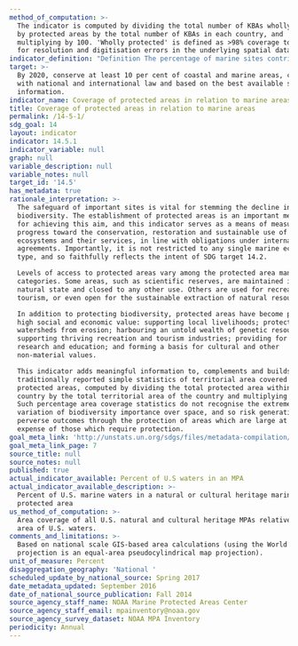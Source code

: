 ```yaml
---
method_of_computation: >-
  The indicator is computed by dividing the total number of KBAs wholly covered
  by protected areas by the total number of KBAs in each country, and
  multiplying by 100. 'Wholly protected' is defined as >98% coverage to allow
  for resolution and digitisation errors in the underlying spatial datasets.
indicator_definition: "Definition The percentage of marine sites contributing significantly to the global persistence of biodiversity that are wholly covered by designated protected areas. It is a thematic disaggregation of the multi-purpose indicator for protected area coverage of important sites. Concepts Protected areas, as defined by the International Union for Conservation of Nature (IUCN), are clearly defined geographical spaces, recognized, dedicated and managed, through legal or other effective means, to achieve the long-term conservation of nature with associated ecosystem services and cultural values. Importantly, a variety of specific management objectives are recognised within this definition, spanning conservation, restoration, and sustainable use: \tCategory Ia: Strict nature reserve \tCategory Ib: Wilderness area \tCategory II: National park \tCategory III: Natural monument or feature \tCategory IV: Habitat/species management area \tCategory V: Protected landscape/seascape \tCategory VI: Protected area with sustainable use of natural resources The status \"designated\" is attributed to a protected area when the corresponding authority, according to national legislation or common practice (e.g., by means of an executive decree or the like), officially endorses a document of designation. The designation must be made for the purpose of biodiversity conservation, not de facto protection arising because of some other activity (e.g., military). Sites contributing significantly to the global persistence of biodiversity are identified following globally standard criteria applied at national levels. Two variants of these standard criteria have been applied in all countries to date. The first is for the identification of Important Bird & Biodiversity Areas (IBAs), that is, sites contributing significantly to the global persistence of biodiversity, identified using data on birds, of which >12,000 sites in total have been identified from all of the world's countries. The second is for the identification of Alliance for Zero Extinction sites (AZEs), that is, sites holding effectively the entire population of at least one species assessed as Critically Endangered or Endangered on The IUCN Red List of Threatened Species. In total, 587 AZE sites have been identified for 920 species of mammals, birds, amphibians, reptiles, conifers, and reef-building corals. A global standard for the identification of key biodiversity areas (KBAs) unifying these approaches along with other mechanisms for identification of important sites for other species and ecosystems is in the final stages of development and anticipated to be in place by the end of 2015. Marine sites are defined as those identified for marine species or ecosystems, as documented in the IUCN Red List Habitats Classification Scheme."
target: >-
  By 2020, conserve at least 10 per cent of coastal and marine areas, consistent
  with national and international law and based on the best available scientific
  information.
indicator_name: Coverage of protected areas in relation to marine areas
title: Coverage of protected areas in relation to marine areas
permalink: /14-5-1/
sdg_goal: 14
layout: indicator
indicator: 14.5.1
indicator_variable: null
graph: null
variable_description: null
variable_notes: null
target_id: '14.5'
has_metadata: true
rationale_interpretation: >-
  The safeguard of important sites is vital for stemming the decline in
  biodiversity. The establishment of protected areas is an important mechanism
  for achieving this aim, and this indicator serves as a means of measuring
  progress toward the conservation, restoration and sustainable use of marine
  ecosystems and their services, in line with obligations under international
  agreements. Importantly, it is not restricted to any single marine ecosystem
  type, and so faithfully reflects the intent of SDG target 14.2. 

  Levels of access to protected areas vary among the protected area management
  categories. Some areas, such as scientific reserves, are maintained in their
  natural state and closed to any other use. Others are used for recreation or
  tourism, or even open for the sustainable extraction of natural resources. 

  In addition to protecting biodiversity, protected areas have become places of
  high social and economic value: supporting local livelihoods; protecting
  watersheds from erosion; harbouring an untold wealth of genetic resources;
  supporting thriving recreation and tourism industries; providing for science,
  research and education; and forming a basis for cultural and other
  non-material values. 

  This indicator adds meaningful information to, complements and builds from
  traditionally reported simple statistics of territorial area covered by
  protected areas, computed by dividing the total protected area within a
  country by the total territorial area of the country and multiplying by 100.
  Such percentage area coverage statistics do not recognise the extreme
  variation of biodiversity importance over space, and so risk generating
  perverse outcomes through the protection of areas which are large at the
  expense of those which require protection.
goal_meta_link: 'http://unstats.un.org/sdgs/files/metadata-compilation/Metadata-Goal-14.pdf'
goal_meta_link_page: 7
source_title: null
source_notes: null
published: true
actual_indicator_available: Percent of U.S waters in an MPA
actual_indicator_available_description: >-
  Percent of U.S. marine waters in a natural or cultural heritage marine
  protected area
us_method_of_computation: >-
  Area coverage of all U.S. natural and cultural heritage MPAs relative to total
  area of U.S. waters.
comments_and_limitations: >-
  Based on national scale GIS-based area calculations (using the World Eckert IV
  projection is an equal-area pseudocylindrical map projection).
unit_of_measure: Percent
disaggregation_geography: 'National '
scheduled_update_by_national_source: Spring 2017
date_metadata_updated: September 2016
date_of_national_source_publication: Fall 2014
source_agency_staff_name: NOAA Marine Protected Areas Center
source_agency_staff_email: mpainventory@noaa.gov
source_agency_survey_dataset: NOAA MPA Inventory
periodicity: Annual
---
```

